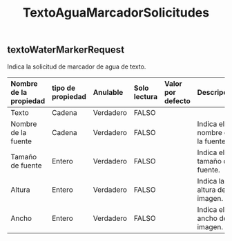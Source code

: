 ﻿---
title: TextoAguaMarcadorSolicitudes
second_title: Aspose.Cells Cloud Documen
type: docs
url: /es/specification/model/textwatermarkerrequest/
description: "Aspose.Cells Especificación del modelo de nube: TextWaterMarkerRequest. Maneje sin esfuerzo Excel y otros documentos de hoja de cálculo con funciones como abrir, generar, editar, dividir, fusionar, comparar y convertir."
weight: 50
---
## **textoWaterMarkerRequest**

 Indica la solicitud de marcador de agua de texto.

| Nombre de la propiedad| tipo de propiedad| Anulable| Solo lectura| Valor por defecto| Descripción|
|:- |:- |:- |:- |:- |:- |
| Texto| Cadena| Verdadero| FALSO|||
| Nombre de la fuente| Cadena| Verdadero| FALSO|| Indica el nombre de la fuente.|
| Tamaño de fuente| Entero| Verdadero| FALSO|| Indica el tamaño de fuente.|
| Altura| Entero| Verdadero| FALSO|| Indica la altura de la imagen.|
| Ancho| Entero| Verdadero| FALSO|| Indica el ancho de la imagen.|

